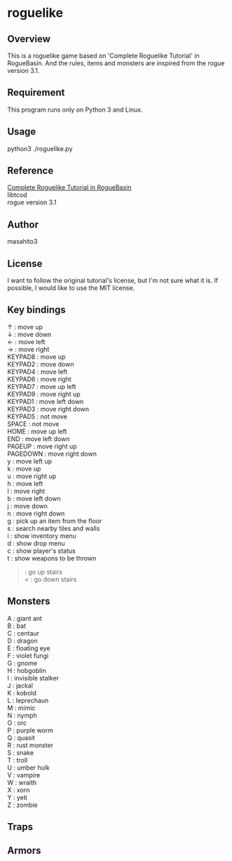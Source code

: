 # roguelike

## Overview

This is a roguelike game based on 'Complete Roguelike Tutorial' in RogueBasin.
And the rules, items and monsters are inspired from the rogue version 3.1. 

## Requirement

This program runs only on Python 3 and Linux.

## Usage

python3 ./roguelike.py

## Reference

[Complete Roguelike Tutorial in RogueBasin](https://www.roguebasin.com/index.php/Complete_Roguelike_Tutorial,_using_python%2Blibtcod)  
libtcod  
rogue version 3.1  

## Author

masahito3

## License

I want to follow the original tutorial's license, but I'm not sure what it is.
If possible, I would like to use the MIT license.

## Key bindings

↑ : move up  
↓ : move down  
← : move left  
→ : move right  
KEYPAD8 : move up  
KEYPAD2 : move down  
KEYPAD4 : move left  
KEYPAD6 : move right  
KEYPAD7 : move up left  
KEYPAD9 : move right up  
KEYPAD1 : move left down  
KEYPAD3 : move right down  
KEYPAD5 : not move  
SPACE   : not move  
HOME    : move up left  
END     : move left down  
PAGEUP  : move right up  
PAGEDOWN : move right down  
y : move left up  
k : move up  
u : move right up  
h : move left  
l : move right  
b : move left down  
j : move down  
n : move right down  
g : pick up an item from the floor  
s : search nearby tiles and walls  
i : show inventory menu  
d : show drop menu  
c : show player's status  
t : show weapons to be thrown  
> : go up stairs  
< : go down stairs  

## Monsters

A : giant ant  
B : bat  
C : centaur  
D : dragon  
E : floating eye  
F : violet fungi  
G : gnome  
H : hobgoblin  
I : invisible stalker  
J : jackal  
K : kobold  
L : leprechaun  
M : mimic  
N : nymph  
O : orc  
P : purple worm  
Q : quasit  
R : rust monster  
S : snake  
T : troll  
U : umber hulk  
V : vampire  
W : wraith  
X : xorn  
Y : yeti  
Z : zombie  

## Traps



## Armors


